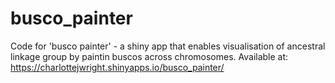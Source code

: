 # busco_painter
Code for 'busco painter' - a shiny app that enables visualisation of ancestral linkage group by paintin buscos across chromosomes. Available at: https://charlottejwright.shinyapps.io/busco_painter/ 
